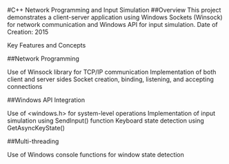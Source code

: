 #C++ Network Programming and Input Simulation
##Overview
This project demonstrates a client-server application using Windows Sockets (Winsock) for network communication and Windows API for input simulation.
Date of Creation: 2015

Key Features and Concepts

##Network Programming

Use of Winsock library for TCP/IP communication
Implementation of both client and server sides
Socket creation, binding, listening, and accepting connections


##Windows API Integration

Use of <windows.h> for system-level operations
Implementation of input simulation using SendInput() function
Keyboard state detection using GetAsyncKeyState()


##Multi-threading

Use of Windows console functions for window state detection
